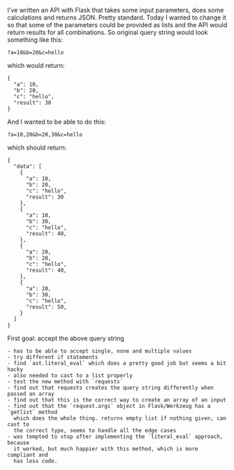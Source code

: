 I've written an API with Flask that takes some input parameters, does some calculations and returns JSON. Pretty standard. Today I wanted to change it so that some of the parameters could be provided as lists and the API would return results for all combinations. So original query string would look something like this:

    ?a=10&b=20&c=hello

which would return:

    {
      "a": 10,
      "b": 20,
      "c": "hello",
      "result": 30
    }

And I wanted to be able to do this:

    ?a=10,20&b=20,30&c=hello

which should return:

    {
      "data": [
        {
          "a": 10,
          "b": 20,
          "c": "hello",
          "result": 30
        },
        {
          "a": 10,
          "b": 30,
          "c": "hello",
          "result": 40,
        },
        {
          "a": 20,
          "b": 20,
          "c": "hello",
          "result": 40,
        },
        {
          "a": 20,
          "b": 30,
          "c": "hello",
          "result": 50,
        }
      ]
    }

First goal: accept the above query string

    - has to be able to accept single, none and multiple values
    - try different if statements
    - find `ast.literal_eval` which does a pretty good job but seems a bit hacky
    - also needed to cast to a list properly
    - test the new method with `requests`
    - find out that requests creates the query string differently when passed an array
    - find out that this is the correct way to create an array of an input
    - find out that the `request.args` object in Flask/Werkzeug has a `getlist` method
      which does the whole thing. returns empty list if nothing given, can cast to
      the correct type, seems to handle all the edge cases
    - was tempted to stop after implementing the `literal_eval` approach, because
      it worked, but much happier with this method, which is more compliant and
      has less code.
